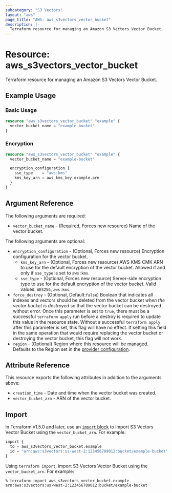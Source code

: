 ```yaml
---
subcategory: "S3 Vectors"
layout: "aws"
page_title: "AWS: aws_s3vectors_vector_bucket"
description: |-
  Terraform resource for managing an Amazon S3 Vectors Vector Bucket.
---
```


# Resource: aws_s3vectors_vector_bucket

Terraform resource for managing an Amazon S3 Vectors Vector Bucket.

## Example Usage

### Basic Usage

```terraform
resource "aws_s3vectors_vector_bucket" "example" {
  vector_bucket_name = "example-bucket"
}
```

### Encryption

```terraform
resource "aws_s3vectors_vector_bucket" "example" {
  vector_bucket_name = "example-bucket"

  encryption_configuration {
    sse_type    = "aws:kms"
    kms_key_arn = aws_kms_key.example.arn
  }
}
```

## Argument Reference

The following arguments are required:

* `vector_bucket_name` - (Required, Forces new resource) Name of the vector bucket.

The following arguments are optional:

* `encryption_configuration` - (Optional, Forces new resource) Encryption configuration for the vector bucket.
    * `kms_key_arn` - (Optional, Forces new resource) AWS KMS CMK ARN to use for the default encryption of the vector bucket. Allowed if and only if `sse_type` is set to `aws:kms`.
    * `sse_type` - (Optional, Forces new resource) Server-side encryption type to use for the default encryption of the vector bucket. Valid values: `AES256`, `aws:kms`.
* `force_destroy` - (Optional, Default:`false`) Boolean that indicates all indexes and vectors should be deleted from the vector bucket *when the vector bucket is destroyed* so that the vector bucket can be destroyed without error. Once this parameter is set to `true`, there must be a successful `terraform apply` run before a destroy is required to update this value in the resource state. Without a successful `terraform apply` after this parameter is set, this flag will have no effect. If setting this field in the same operation that would require replacing the vector bucket or destroying the vector bucket, this flag will not work.
* `region` - (Optional) Region where this resource will be [managed](https://docs.aws.amazon.com/general/latest/gr/rande.html#regional-endpoints). Defaults to the Region set in the [provider configuration](https://registry.terraform.io/providers/hashicorp/aws/latest/docs#aws-configuration-reference).

## Attribute Reference

This resource exports the following attributes in addition to the arguments above:

* `creation_time` - Date and time when the vector bucket was created.
* `vector_bucket_arn` - ARN of the vector bucket.

## Import

In Terraform v1.5.0 and later, use an [`import` block](https://developer.hashicorp.com/terraform/language/import) to import S3 Vectors Vector Bucket using the `vector_bucket_arn`. For example:

```terraform
import {
  to = aws_s3vectors_vector_bucket.example
  id = "arn:aws:s3vectors:us-west-2:123456789012:bucket/example-bucket"
}
```

Using `terraform import`, import S3 Vectors Vector Bucket using the `vector_bucket_arn`. For example:

```console
% terraform import aws_s3vectors_vector_bucket.example arn:aws:s3vectors:us-west-2:123456789012:bucket/example-bucket
```
